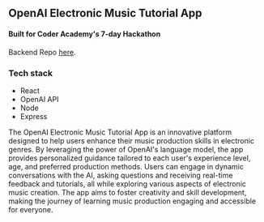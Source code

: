 ## OpenAI Electronic Music Tutorial App

#### Built for Coder Academy's 7-day Hackathon

Backend Repo [here](https://github.com/TommyMart/music-chat-bot-backend).

### Tech stack

- React
- OpenAI API
- Node
- Express

The OpenAI Electronic Music Tutorial App is an innovative platform designed to help users enhance their music production skills in electronic genres. By leveraging the power of OpenAI's language model, the app provides personalized guidance tailored to each user's experience level, age, and preferred production methods. Users can engage in dynamic conversations with the AI, asking questions and receiving real-time feedback and tutorials, all while exploring various aspects of electronic music creation. The app aims to foster creativity and skill development, making the journey of learning music production engaging and accessible for everyone.
